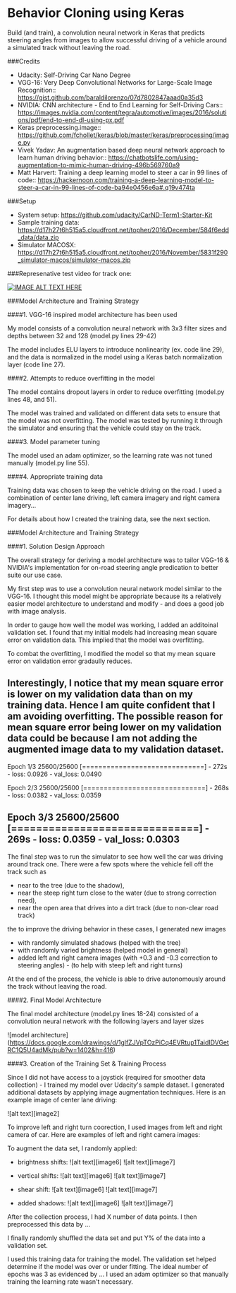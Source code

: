 # Behavior Cloning using Keras

Build (and train), a convolution neural network in Keras that predicts steering angles from images to allow successful driving of a vehicle around a simulated track without leaving the road.

###Credits

- Udacity: Self-Driving Car Nano Degree
- VGG-16: Very Deep Convolutional Networks for Large-Scale Image Recognition:: https://gist.github.com/baraldilorenzo/07d7802847aaad0a35d3
- NVIDIA: CNN architecture - End to End Learning for Self-Driving Cars:: https://images.nvidia.com/content/tegra/automotive/images/2016/solutions/pdf/end-to-end-dl-using-px.pdf
- Keras preprocessing.image:: https://github.com/fchollet/keras/blob/master/keras/preprocessing/image.py
- Vivek Yadav: An augmentation based deep neural network approach to learn human driving behavior:: https://chatbotslife.com/using-augmentation-to-mimic-human-driving-496b569760a9
- Matt Harvert: Training a deep learning model to steer a car in 99 lines of code:: https://hackernoon.com/training-a-deep-learning-model-to-steer-a-car-in-99-lines-of-code-ba94e0456e6a#.q19v474ta

###Setup

- System setup: https://github.com/udacity/CarND-Term1-Starter-Kit
- Sample training data: https://d17h27t6h515a5.cloudfront.net/topher/2016/December/584f6edd_data/data.zip
- Simulator MACOSX: https://d17h27t6h515a5.cloudfront.net/topher/2016/November/5831f290_simulator-macos/simulator-macos.zip

###Represenative test video for track one:

[![IMAGE ALT TEXT HERE](https://img.youtube.com/vi/Ra-MEWdlCWA/0.jpg)](https://www.youtube.com/watch?v=Ra-MEWdlCWA)


[//]: # (Image References)


###Model Architecture and Training Strategy

####1. VGG-16 inspired model architecture has been used

My model consists of a convolution neural network with 3x3 filter sizes and depths between 32 and 128 (model.py lines 29-42) 

The model includes ELU layers to introduce nonlinearity (ex. code line 29), and the data is normalized in the model using a Keras batch normalization layer (code line 27). 

####2. Attempts to reduce overfitting in the model

The model contains dropout layers in order to reduce overfitting (model.py lines 48, and 51). 

The model was trained and validated on different data sets to ensure that the model was not overfitting. The model was tested by running it through the simulator and ensuring that the vehicle could stay on the track.

####3. Model parameter tuning

The model used an adam optimizer, so the learning rate was not tuned manually (model.py line 55).

####4. Appropriate training data

Training data was chosen to keep the vehicle driving on the road. I used a combination of center lane driving, left camera imagery and right camera imagery...

For details about how I created the training data, see the next section. 

###Model Architecture and Training Strategy

####1. Solution Design Approach

The overall strategy for deriving a model architecture was to tailor VGG-16 & NVIDIA's implementation for on-road steering angle predication to better suite our use case.

My first step was to use a convolution neural network model similar to the VGG-16. I thought this model might be appropriate because its a relatively easier model architecture to understand and modify - and does a good job with image analysis.

In order to gauge how well the model was working, I added an additoinal validation set. I found that my initial models had increasing mean square error on validation data. This implied that the model was overfitting. 

To combat the overfitting, I modified the model so that my mean square error on validation error gradaully reduces. 

Interestingly, I notice that my mean square error is lower on my validation data than on my training data. Hence I am quite confident that I am avoiding overfitting. The possible reason for mean square error being lower on my validation data could be because I am not adding the augmented image data to my validation dataset.   
-------------------------------------------------------------------------------------
Epoch 1/3
25600/25600 [==============================] - 272s - loss: 0.0926 - val_loss: 0.0490

Epoch 2/3
25600/25600 [==============================] - 268s - loss: 0.0382 - val_loss: 0.0359

Epoch 3/3
25600/25600 [==============================] - 269s - loss: 0.0359 - val_loss: 0.0303
-------------------------------------------------------------------------------------

The final step was to run the simulator to see how well the car was driving around track one. There were a few spots where the vehicle fell off the track such as 
- near to the tree (due to the shadow), 
- near the steep right turn close to the water (due to strong correction need),
- near the open area that drives into a dirt track (due to non-clear road track)

the  to improve the driving behavior in these cases, I generated new images
- with randomly simulated shadows (helped with the tree)
- with randomly varied brightness (helped model in general)
- added left and right camera images (with +0.3 and -0.3 correction to steering angles) - (to help with steep left and right turns)

At the end of the process, the vehicle is able to drive autonomously around the track without leaving the road.

####2. Final Model Architecture

The final model architecture (model.py lines 18-24) consisted of a convolution neural network with the following layers and layer sizes 

![model architecture] (https://docs.google.com/drawings/d/1glfZJVpTOzPiCq4EVRtup1TaidIDVGetRC1Q5U4adMk/pub?w=1402&h=416)

####3. Creation of the Training Set & Training Process

Since I did not have access to a joystick (required for smoother data collection) - I trained my model over Udacity's sample dataset. I generated additional datasets by applying image augmentation techniques. Here is an example image of center lane driving:

![alt text][image2]

To improve left and right turn coorection, I used images from left and right camera of car. Here are examples of left and right camera images:



To augment the data set, I randomly applied:

- brightness shifts:
![alt text][image6]
![alt text][image7]

- vertical shifts:
![alt text][image6]
![alt text][image7]

- shear shift:
![alt text][image6]
![alt text][image7]

- added shadows:
![alt text][image6]
![alt text][image7]

After the collection process, I had X number of data points. I then preprocessed this data by ...


I finally randomly shuffled the data set and put Y% of the data into a validation set. 

I used this training data for training the model. The validation set helped determine if the model was over or under fitting. The ideal number of epochs was 3 as evidenced by ... I used an adam optimizer so that manually training the learning rate wasn't necessary.
